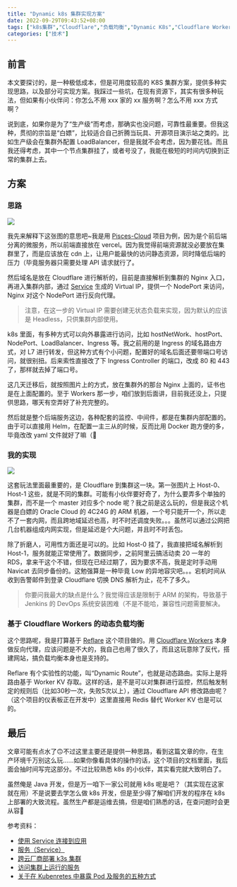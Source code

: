```yaml
---
title: "Dynamic k8s 集群实现方案"
date: 2022-09-29T09:43:52+08:00
tags: ["k8s集群","Cloudflare","负载均衡","Dynamic K8s","Cloudflare Workers"]
categories: ["技术"]
---
```


## 前言

本文要探讨的，是一种极低成本，但是可用度较高的 K8S 集群方案，提供多种实现思路，以及部分可实现方案。我踩过一些坑，在现有资源下，其实有很多种玩法，但如果有小伙伴问：你怎么不用 xxx 家的 xx 服务啊？怎么不用 xxx 方式啊？

说到底，如果你是为了“生产级”而考虑，那确实也没问题，可靠性最重要。但我这种，贯彻的宗旨是“白嫖”，比较适合自己折腾当玩具、开源项目演示站之类的。比如生产级会在集群外配置 LoadBalancer，但是我就不会考虑，因为要花钱。而且我还得考虑，其中一个节点集群挂了，或者号没了，我能在极短的时间内切换到正常的集群上去。

## 方案

### 思路

![](/images/articles/2022/easy-k8s/001.png)

我先来解释下这张图的意思吧~我是用 [Pisces-Cloud](https://github.com/besscroft/pisces-cloud) 项目为例，因为是个前后端分离的微服务，所以前端直接放在 vercel。因为我觉得前端资源就没必要放在集群里了，而是应该放在 cdn 上，让用户能最快的访问静态资源，同时降低后端的压力（毕竟服务器只需要处理 API 请求就行了。

然后域名是放在 Cloudflare 进行解析的，目前是直接解析到集群的 Nginx 入口，再进入集群内部，通过 [Service](https://kubernetes.io/zh-cn/docs/concepts/services-networking/service/) 生成的 Virtual IP，提供一个 NodePort 来访问，Nginx 对这个 NodePort 进行反向代理。

> 注意，在这一步的 Virtual IP 需要创建无状态负载来实现，因为默认的应该是 Headless，只供集群内部使用。

k8s 里面，有多种方式可以向外暴露进行访问，比如 hostNetWork、hostPort、NodePort、LoadBalancer、Ingress 等。我之前用的是 Ingress 的域名路由方式，对 L7 进行转发，但这种方式有个小问题，配置好的域名后面还要带端口号访问，就很别扭。后来索性直接改了下 Ingress Controller 的端口，改成 80 和 443 了，那样就去掉了端口号。

这几天迁移后，就按照图片上的方式，放在集群外的那台 Nginx 上面的，证书也是在上面配置的。至于 Workers 那一步，咱们放到后面讲，目前我还没上，只提供思路，哪天有空弄好了补充完整的。

然后就是整个后端服务这边，各种配套的监控、中间件，都是在集群内部配置的。由于可以直接用 Helm，在配置一主三从的时候，反而比用 Docker 跑方便的多，毕竟改改 yaml 文件就好了嘛（🐶

### 我的实现

![](/images/articles/2022/easy-k8s/002.png)

这套玩法里面最重要的，是 Cloudflare 到集群这一块。第一张图片上 Host-0、Host-1 这些，就是不同的集群。可能有小伙伴要好奇了，为什么要弄多个单独的集群，而不是一个 master 对应多个 node 呢？我之前是这么玩的，但是我这个机器是白嫖的 Oracle Cloud 的 4C24G 的 ARM 机器，一个号只能开一个，所以走不了一套内网，而且跨地域延迟也高，时不时还调度失败。。。虽然可以通过公网把几台机器组成内网实现，但是延迟是个大问题，并且时不时丢包。

除了折磨人，可用性方面还是可以的。比如 Host-0 挂了，我直接把域名解析到 Host-1，服务就能正常使用了。数据同步，之前阿里云搞活动卖 20 一年的 RDS，拿来干这个不错，但现在已经过期了，因为要求不高，我是定时手动用 Navicat 去同步备份的。这勉强算是一种毕竟 Low 的异地容灾吧。。。宕机时间从收到告警邮件到登录 Cloudflare 切换 DNS 解析为止，花不了多久。

> 你要问我最大的缺点是什么？我觉得应该是限制于 ARM 的架构，导致基于 Jenkins 的 DevOps 系统安装困难（不是不能哈，兼容性问题需要解决。

### 基于 Cloudflare Workers 的动态负载均衡

这个思路呢，我是打算基于 [Reflare](https://reflare.js.org/) 这个项目做的。用 [Cloudflare Workers](https://workers.cloudflare.com/) 本身做反向代理，应该问题是不大的，我自己也用了很久了，而且这玩意除了反代，搭建网站，搞负载均衡本身也是支持的。

Reflare 有个实验性的功能，叫“Dynamic Route”，也就是动态路由。实际上是将路由基于 Worker KV 存取。这样的话，是不是可以对集群进行监控，然后触发制定的规则后（比如30秒一次，失败5次以上），通过 Cloudflare API 修改路由呢？（这个项目的仪表板正在开发中）这里直接用 Redis 替代 Worker KV 也是可以的。

## 最后

文章可能有点水了🙃不过这里主要还是提供一种思路，看到这篇文章的你，在生产环境千万别这么玩......如果你像看具体的操作的话，这个项目的文档里面，我后面会抽时间写完这部分。不过比较熟悉 k8s 的小伙伴，其实看完就大致明白了。

虽然俺是 Java 开发，但是万一咱下一家公司就用 k8s 呢是吧？（其实现在这家就在用）不是说要去学怎么做 k8s 开发，但是至少得了解咱们开发的程序在 k8s 上部署的大致流程。虽然生产都是运维去搞，但是咱们熟悉的话，在查问题时会更从容🙂

参考资料：

- [使用 Service 连接到应用](https://kubernetes.io/zh-cn/docs/concepts/services-networking/connect-applications-service/)
- [服务（Service）](https://kubernetes.io/zh-cn/docs/concepts/services-networking/service/)
- [跨云厂商部署 k3s 集群](https://icloudnative.io/posts/deploy-k3s-cross-public-cloud/)
- [访问集群上运行的服务](https://kubernetes.io/zh-cn/docs/tasks/access-application-cluster/access-cluster-services/)
- [关于在 Kubenretes 中暴露 Pod 及服务的五种方式](https://jimmysong.io/blog/accessing-kubernetes-pods-from-outside-of-the-cluster/)
